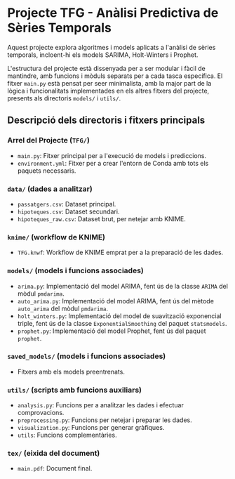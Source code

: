 # Projecte TFG - Anàlisi Predictiva de Sèries Temporals

Aquest projecte explora algoritmes i models aplicats a l'anàlisi de sèries temporals, incloent-hi els models SARIMA, Holt-Winters i Prophet.

L'estructura del projecte està dissenyada per a ser modular i fàcil de mantindre, amb funcions i mòduls separats per a cada tasca específica. 
El fitxer `main.py` està pensat per seer minimalista, amb la major part de la lògica i funcionalitats implementades en els altres fitxers del projecte, presents als directoris `models/` i `utils/`.

## Descripció dels directoris i fitxers principals

### Arrel del Projecte (`TFG/`)
- `main.py`: Fitxer principal per a l'execució de models i prediccions.
- `environment.yml`: Fitxer per a crear l'entorn de Conda amb tots els paquets necessaris.

### `data/` (dades a analitzar)
- `passatgers.csv`: Dataset principal.
- `hipoteques.csv`: Dataset secundari.
- `hipoteques_raw.csv`: Dataset brut, per netejar amb KNIME.

### `knime/` (workflow de KNIME)
- `TFG.knwf`: Workflow de KNIME emprat per a la preparació de les dades.

### `models/` (models i funcions associades)
- `arima.py`: Implementació del model ARIMA, fent ús de la classe `ARIMA` del mòdul `pmdarima`.
- `auto_arima.py`: Implementació del model ARIMA, fent ús del mètode `auto_arima` del mòdul `pmdarima`.
- `holt_winters.py`: Implementació del model de suavització exponencial triple, fent ús de la classe `ExponentialSmoothing` del paquet `statsmodels`.
- `prophet.py`: Implementació del model Prophet, fent ús del paquet `prophet`.

### `saved_models/` (models i funcions associades)
- Fitxers amb els models preentrenats.

### `utils/` (scripts amb funcions auxiliars)
- `analysis.py`: Funcions per a analitzar les dades i efectuar comprovacions.
- `preprocessing.py`: Funcions per netejar i preparar les dades.
- `visualization.py`: Funcions per generar gràfiques.
- `utils`: Funcions complementàries.

### `tex/` (eixida del document)
- `main.pdf`: Document final.
